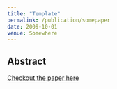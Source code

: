 ```yaml
---
title: "Template"
permalink: /publication/somepaper
date: 2009-10-01
venue: Somewhere
---
```



## Abstract




[Checkout the paper here](http://academicpages.github.io/files/paper1.pdf)